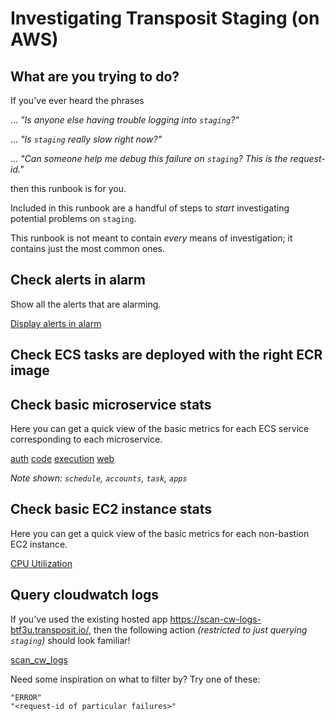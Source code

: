 # Investigating Transposit Staging (on AWS)

## What are you trying to do?

If you've ever heard the phrases

... _"Is anyone else having trouble logging into `staging`?"_

... _"Is `staging` really slow right now?"_

... _"Can someone help me debug this failure on `staging`? This is the *request-id*."_

then this runbook is for you.

Included in this runbook are a handful of steps to _start_ investigating potential problems on `staging`.

This runbook is not meant to contain _every_ means of investigation; it contains just the most common ones.

## Check alerts in alarm

Show all the alerts that are alarming.

[Display alerts in alarm](https://console.demo.transposit.com/mc/t/spackle/actions/display_alarming_alarms)

## Check ECS tasks are deployed with the right ECR image

## Check basic microservice stats

Here you can get a quick view of the basic metrics for each ECS service corresponding to each microservice.

[auth](https://console.demo.transposit.com/mc/t/spackle/actions/basic_auth_dashboard)
[code](https://console.demo.transposit.com/mc/t/spackle/actions/basic_code_dashboard)
[execution](https://console.demo.transposit.com/mc/t/spackle/actions/basic_execution_dashboard)
[web](https://console.demo.transposit.com/mc/t/spackle/actions/basic_web_dashboard)

_Note shown: `schedule`, `accounts`, `task`, `apps`_

## Check basic EC2 instance stats

Here you can get a quick view of the basic metrics for each non-bastion EC2 instance.

[CPU Utilization](https://console.demo.transposit.com/mc/t/spackle/actions/graph_ec2_cpu_utilization)

## Query cloudwatch logs

If you've used the existing hosted app https://scan-cw-logs-btf3u.transposit.io/, then the following action _(restricted to just querying `staging`)_ should look familiar!

[scan_cw_logs](https://console.demo.transposit.com/mc/t/spackle/actions/scan_cw_logs)

Need some inspiration on what to filter by? Try one of these:
```
"ERROR"
"<request-id of particular failures>"
```